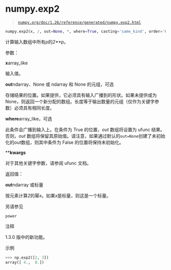 # numpy.exp2

> [`numpy.org/doc/1.26/reference/generated/numpy.exp2.html`](https://numpy.org/doc/1.26/reference/generated/numpy.exp2.html)

```py
numpy.exp2(x, /, out=None, *, where=True, casting='same_kind', order='K', dtype=None, subok=True[, signature, extobj]) = <ufunc 'exp2'>
```

计算输入数组中所有*p*的*2**p*。

参数：

**x**array_like

输入值。

**out**ndarray、None 或 ndarray 和 None 的元组，可选

存储结果的位置。如果提供，它必须具有输入广播到的形状。如果未提供或为 None，则返回一个新分配的数组。长度等于输出数量的元组（仅作为关键字参数）必须具有相同长度。

**where**array_like，可选

此条件会广播到输入上。在条件为 True 的位置，*out* 数组将设置为 ufunc 结果。否则，*out* 数组将保留其原始值。请注意，如果通过默认的`out=None`创建了未初始化的*out*数组，则其中条件为 False 的位置将保持未初始化。

****kwargs**

对于其他关键字参数，请参阅 ufunc 文档。

返回值：

**out**ndarray 或标量

按元素计算*2*的幂*x*。如果*x*是标量，则这是一个标量。

另请参见

`power`

注释

1.3.0 版中的新功能。

示例

```py
>>> np.exp2([2, 3])
array([ 4.,  8.]) 
```
